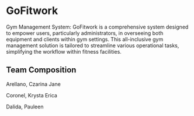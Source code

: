 # GoFitwork

Gym Management System: GoFitwork is a comprehensive system designed to empower users, particularly administrators, in overseeing both equipment and clients within gym settings. This all-inclusive gym management solution is tailored to streamline various operational tasks, simplifying the workflow within fitness facilities. 

## Team Composition

Arellano, Czarina Jane

Coronel, Krysta Erica

Dalida, Pauleen
